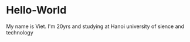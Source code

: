 # Hello-World

My name is Viet. I'm 20yrs and studying at Hanoi university of sience and technology
